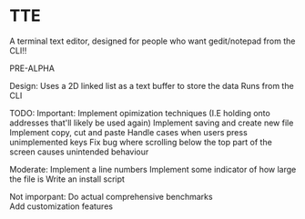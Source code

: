 # TTE
A terminal text editor, designed for people who want gedit/notepad from the CLI!!

PRE-ALPHA

Design:
Uses a 2D linked list as a text buffer to store the data 
Runs from the CLI

TODO:
Important:
Implement opimization techniques (I.E holding onto addresses that'll likely be used again)
Implement saving and create new file
Implement copy, cut and paste 
Handle cases when users press unimplemented keys
Fix bug where scrolling below the top part of the screen causes unintended behaviour

Moderate:
Implement a line numbers
Implement some indicator of how large the file is
Write an install script 

Not imporpant:
Do actual comprehensive benchmarks  
Add customization features

